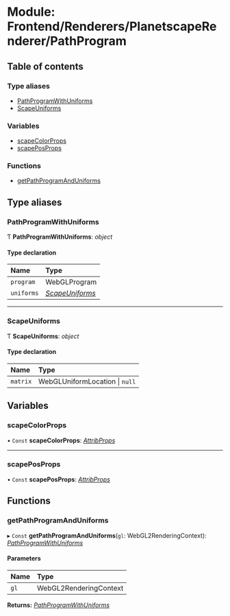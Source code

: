 # Module: Frontend/Renderers/PlanetscapeRenderer/PathProgram

## Table of contents

### Type aliases

- [PathProgramWithUniforms](frontend_renderers_planetscaperenderer_pathprogram.md#pathprogramwithuniforms)
- [ScapeUniforms](frontend_renderers_planetscaperenderer_pathprogram.md#scapeuniforms)

### Variables

- [scapeColorProps](frontend_renderers_planetscaperenderer_pathprogram.md#scapecolorprops)
- [scapePosProps](frontend_renderers_planetscaperenderer_pathprogram.md#scapeposprops)

### Functions

- [getPathProgramAndUniforms](frontend_renderers_planetscaperenderer_pathprogram.md#getpathprogramanduniforms)

## Type aliases

### PathProgramWithUniforms

Ƭ **PathProgramWithUniforms**: _object_

#### Type declaration

| Name       | Type                                                                                   |
| :--------- | :------------------------------------------------------------------------------------- |
| `program`  | WebGLProgram                                                                           |
| `uniforms` | [_ScapeUniforms_](frontend_renderers_planetscaperenderer_pathprogram.md#scapeuniforms) |

---

### ScapeUniforms

Ƭ **ScapeUniforms**: _object_

#### Type declaration

| Name     | Type                           |
| :------- | :----------------------------- |
| `matrix` | WebGLUniformLocation \| `null` |

## Variables

### scapeColorProps

• `Const` **scapeColorProps**: [_AttribProps_](frontend_renderers_gamerenderer_enginetypes.md#attribprops)

---

### scapePosProps

• `Const` **scapePosProps**: [_AttribProps_](frontend_renderers_gamerenderer_enginetypes.md#attribprops)

## Functions

### getPathProgramAndUniforms

▸ `Const` **getPathProgramAndUniforms**(`gl`: WebGL2RenderingContext): [_PathProgramWithUniforms_](frontend_renderers_planetscaperenderer_pathprogram.md#pathprogramwithuniforms)

#### Parameters

| Name | Type                   |
| :--- | :--------------------- |
| `gl` | WebGL2RenderingContext |

**Returns:** [_PathProgramWithUniforms_](frontend_renderers_planetscaperenderer_pathprogram.md#pathprogramwithuniforms)

